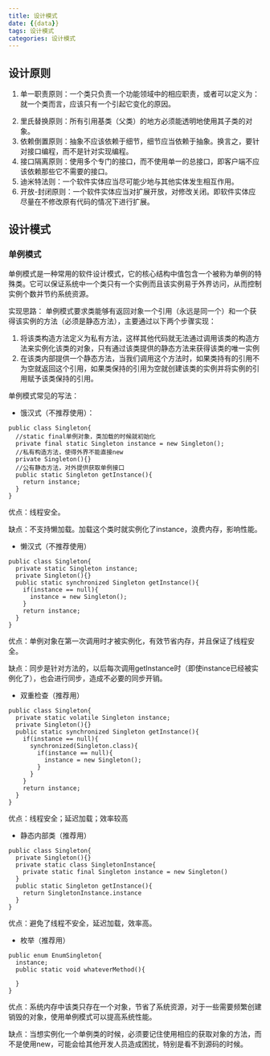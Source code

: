 ```yaml
---
title: 设计模式
date: {{data}}
tags: 设计模式
categories: 设计模式
---
```


## 设计原则
1. 单一职责原则：一个类只负责一个功能领域中的相应职责，或者可以定义为：就一个类而言，应该只有一个引起它变化的原因。
<!--more-->
2. 里氏替换原则：所有引用基类（父类）的地方必须能透明地使用其子类的对象。
3. 依赖倒置原则：抽象不应该依赖于细节，细节应当依赖于抽象。换言之，要针对接口编程，而不是针对实现编程。
4. 接口隔离原则：使用多个专门的接口，而不使用单一的总接口，即客户端不应该依赖那些它不需要的接口。
5. 迪米特法则：一个软件实体应当尽可能少地与其他实体发生相互作用。
6. 开放-封闭原则：一个软件实体应当对扩展开放，对修改关闭。即软件实体应尽量在不修改原有代码的情况下进行扩展。



## 设计模式

### 单例模式
单例模式是一种常用的软件设计模式，它的核心结构中值包含一个被称为单例的特殊类。它可以保证系统中一个类只有一个实例而且该实例易于外界访问，从而控制实例个数并节约系统资源。

实现思路：
单例模式要求类能够有返回对象一个引用（永远是同一个）和一个获得该实例的方法（必须是静态方法），主要通过以下两个步骤实现：
1. 将该类构造方法定义为私有方法，这样其他代码就无法通过调用该类的构造方法来实例化该类的对象，只有通过该类提供的静态方法来获得该类的唯一实例
2. 在该类内部提供一个静态方法，当我们调用这个方法时，如果类持有的引用不为空就返回这个引用，如果类保持的引用为空就创建该类的实例并将实例的引用赋予该类保持的引用。

单例模式常见的写法：
- 饿汉式（不推荐使用）：

```
public class Singleton{
  //static final单例对象，类加载的时候就初始化
  private final static Singleton instance = new Singleton();
  //私有构造方法，使得外界不能直接new
  private Singleton(){}
  //公有静态方法，对外提供获取单例接口
  public static Singleton getInstance(){
    return instance;
  }
}
```
优点：线程安全。

缺点：不支持懒加载。加载这个类时就实例化了instance，浪费内存，影响性能。

- 懒汉式（不推荐使用）

```
public class Singleton{
  private static Singleton instance;
  private Singleton(){}
  public static synchronized Singleton getInstance(){
    if(instance == null){
      instance = new Singleton();
    }
    return instance;
  }
}
```

优点：单例对象在第一次调用时才被实例化，有效节省内存，并且保证了线程安全。

缺点：同步是针对方法的，以后每次调用getInstance时（即使instance已经被实例化了），也会进行同步，造成不必要的同步开销。

- 双重检查（推荐用）

```
public class Singleton{
  private static volatile Singleton instance;
  private Singleton(){}
  public static synchronized Singleton getInstance(){
    if(instance == null){
      synchronized(Singleton.class){
        if(instance == null){
          instance = new Singleton();
        }
      }
    }
    return instance;
  }
}
```

优点：线程安全；延迟加载；效率较高

- 静态内部类（推荐用）

```
public class Singleton{
  private Singleton(){}
  private static class SingletonInstance{
    private static final Singleton instance = new Singleton()
  }
  public static Singleton getInstance(){
    return SingletonInstance.instance
  }
}
```

优点：避免了线程不安全，延迟加载，效率高。

- 枚举（推荐用）

```
public enum EnumSingleton{
  instance;
  public static void whateverMethod(){

  }
}
```

优点：系统内存中该类只存在一个对象，节省了系统资源，对于一些需要频繁创建销毁的对象，使用单例模式可以提高系统性能。

缺点：当想实例化一个单例类的时候，必须要记住使用相应的获取对象的方法，而不是使用new，可能会给其他开发人员造成困扰，特别是看不到源码的时候。
